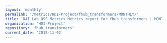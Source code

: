 ```yaml
---
layout: 'monthly'
permalink: '/metrics/HDI-Project/fhub_transformers/MONTHLY/'
title: 'DAI Lab OSS Metrics Metrics report for fhub_transformers | MONTHLY-REPORT-2018-11-02'
organization: 'HDI-Project'
repository: 'fhub_transformers'
current_date: '2018-11-02'
---
```

